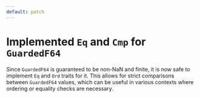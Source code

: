 ```yaml
---
default: patch
---
```


# Implemented `Eq` and `Cmp` for `GuardedF64`

Since `GuardedF64` is guaranteed to be non-NaN and finite, it is now safe to implement `Eq` and `Ord` traits for it.
This allows for strict comparisons between `GuardedF64` values, which can be useful in various contexts where ordering
or equality checks are necessary.
